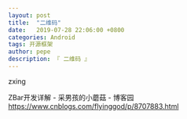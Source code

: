 ```yaml
---
layout: post
title:  "二维码"
date:   2019-07-28 22:06:00 +0800
categories: Android
tags: 开源框架
author: pepe
description: 『 二维码 』
---
```



zxing

ZBar开发详解 - 采男孩的小蘑菇 - 博客园
https://www.cnblogs.com/flyinggod/p/8707883.html

